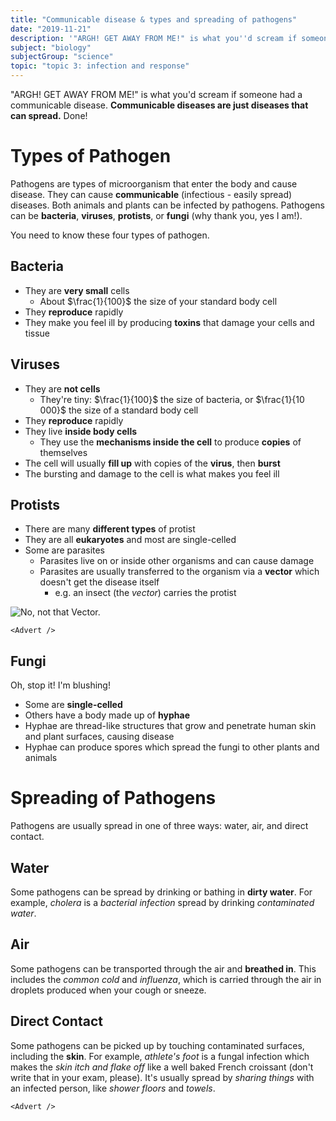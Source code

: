 ```yaml
---
title: "Communicable disease & types and spreading of pathogens"
date: "2019-11-21"
description: '"ARGH! GET AWAY FROM ME!" is what you''d scream if someone had a communicable disease. Communicable diseases are just diseases that can spread. Done!'
subject: "biology"
subjectGroup: "science"
topic: "topic 3: infection and response"
---
```


"ARGH! GET AWAY FROM ME!" is what you'd scream if someone had a communicable disease. **Communicable diseases are just diseases that can spread.** Done!

# Types of Pathogen

Pathogens are types of microorganism that enter the body and cause disease. They can cause **communicable** (infectious - easily spread) diseases. Both animals and plants can be infected by pathogens. Pathogens can be **bacteria**, **viruses**, **protists**, or **fungi** (why thank you, yes I am!).

You need to know these four types of pathogen.

## Bacteria

- They are **very small** cells
  - About $\frac{1}{100}$ the size of your standard body cell
- They **reproduce** rapidly
- They make you feel ill by producing **toxins** that damage your cells and tissue

## Viruses

- They are **not cells**
  - They're tiny: $\frac{1}{100}$ the size of bacteria, or $\frac{1}{10 000}$ the size of a standard body cell
- They **reproduce** rapidly
- They live **inside body cells**
  - They use the **mechanisms inside the cell** to produce **copies** of themselves
- The cell will usually **fill up** with copies of the **virus**, then **burst**
- The bursting and damage to the cell is what makes you feel ill

## Protists

- There are many **different types** of protist
- They are all **eukaryotes** and most are single-celled
- Some are parasites
  - Parasites live on or inside other organisms and can cause damage
  - Parasites are usually transferred to the organism via a **vector** which doesn't get the disease itself
    - e.g. an insect (the _vector_) carries the protist

![No, not that Vector.](articles/biology/topic-3/vector.png)

```react
<Advert />
```

## Fungi

Oh, stop it! I'm blushing!

- Some are **single-celled**
- Others have a body made up of **hyphae**
- Hyphae are thread-like structures that grow and penetrate human skin and plant surfaces, causing disease
- Hyphae can produce spores which spread the fungi to other plants and animals

# Spreading of Pathogens

Pathogens are usually spread in one of three ways: water, air, and direct contact.

## Water

Some pathogens can be spread by drinking or bathing in **dirty water**. For example, _cholera_ is a _bacterial infection_ spread by drinking _contaminated water_.

## Air

Some pathogens can be transported through the air and **breathed in**. This includes the _common cold_ and _influenza_, which is carried through the air in droplets produced when your cough or sneeze.

## Direct Contact

Some pathogens can be picked up by touching contaminated surfaces, including the **skin**. For example, _athlete's foot_ is a fungal infection which makes the _skin itch and flake off_ like a well baked French croissant (don't write that in your exam, please). It's usually spread by _sharing things_ with an infected person, like _shower floors_ and _towels_.

```react
<Advert />
```
